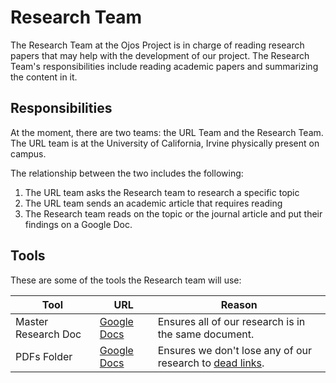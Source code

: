 Research Team
=============

The Research Team at the Ojos Project is in charge of reading research papers
that may help with the development of our project. The Research Team's
responsibilities include reading academic papers and summarizing the content in
it.

Responsibilities
----------------

At the moment, there are two teams: the URL Team and the Research Team. The URL
team is at the University of California, Irvine physically present on campus.

The relationship between the two includes the following:

1. The URL team asks the Research team to research a specific topic
2. The URL team sends an academic article that requires reading
3. The Research team reads on the topic or the journal article and put their
findings on a Google Doc.

Tools
-----

These are some of the tools the Research team will use:

|Tool|URL|Reason|
|---|---|---|
|Master Research Doc|[Google Docs](https://docs.google.com/document/d/1NK4KhvDtAmVT-2tfs4LrsvgLWV4tUc-RgwHvG7LeYDs/)|Ensures all of our research is in the same document.|
|PDFs Folder|[Google Docs](https://drive.google.com/drive/folders/1KI2TzU9IiIxW-12PeD3PIpQ0SD_T1nq0)|Ensures we don't lose any of our research to [dead links](https://en.wikipedia.org/wiki/Link_rot).|
